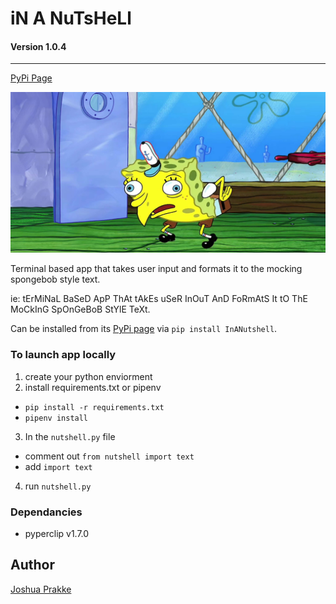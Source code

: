 # iN A NuTsHeLl
#### Version 1.0.4
---
[PyPi Page](https://pypi.org/project/nInANutshell/)

![mocking spongebob meme](https://github.com/JPrakke/in-a-nutshell/blob/master/assets/mocking-spongebob.jpg)

Terminal based app that takes user input and formats it 
to the mocking spongebob style text. 

ie: tErMiNaL BaSeD ApP ThAt tAkEs uSeR InOuT AnD FoRmAtS 
It tO ThE MoCkInG SpOnGeBoB StYlE TeXt.

Can be installed from its [PyPi page](https://pypi.org/project/nInANutshell/)
via `pip install InANutshell`.

### To launch app locally
1. create your python enviorment
2. install requirements.txt or pipenv
  * `pip install -r requirements.txt`
  * `pipenv install`
3. In the `nutshell.py` file 
  * comment out `from nutshell import text`
  * add `import text`
4. run `nutshell.py`

### Dependancies
* pyperclip v1.7.0

## Author
  [Joshua Prakke](https://github.com/JPrakke)
